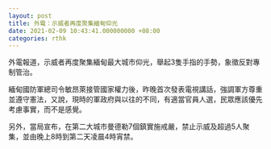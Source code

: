 ```yaml
---
layout: post
title: 外電：示威者再度聚集緬甸仰光
date: 2021-02-09 10:43:41.000000000 +08:00
categories: rthk
---
```


外電報道，示威者再度聚集緬甸最大城市仰光，舉起3隻手指的手勢，象徵反對專制管治。

緬甸國防軍總司令敏昂萊接管國家權力後，昨晚首次發表電視講話，強調軍方尊重並遵守憲法，又說，現時的軍政府與以往的不同，有適當官員人選，民眾應該優先考慮事實，而不是感覺。

另外，當局宣布，在第二大城市曼德勒7個鎮實施戒嚴，禁止示威及超過5人聚集，並由晚上8時到第二天凌晨4時宵禁。
